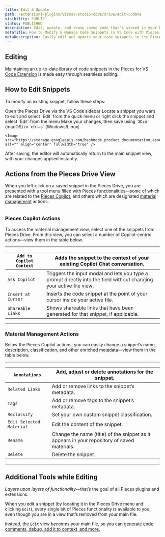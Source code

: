 ```yaml
---
title: Edit & Update
path: /extensions-plugins/visual-studio-code/drive/edit-update
visibility: PUBLIC
status: PUBLISHED
description: Edit, update, and reuse saved code that's stored in your Pieces Drive for use within your Visual Studio Code project.
metaTitle: How to Modify & Manage Code Snippets in VS Code with Pieces Drive
metaDescription: Easily edit and update your code snippets in the Pieces for VS Code Extension, keeping your library organized and up to date.
---
```


## Editing

Maintaining an up-to-date library of code snippets in the <a target="_blank" href="https://marketplace.visualstudio.com/items?itemName=MeshIntelligentTechnologiesInc.pieces-vscode">Pieces for VS Code Extension</a> is made easy through seamless editing.

## How to Edit Snippets

To modify an existing snippet, follow these steps:

<Steps>
  <Step title="Open the Pieces Drive">
    Open the Pieces Drive via the VS Code sidebar
  </Step>

  <Step title="Start Editing the Snippet">
    Locate a snippet you want to edit and select `Edit` from the quick menu or right click the snippet and select `Edit` from the menu
  </Step>

  <Step title="Edit your Snippet">
    Make your changes, then save using `⌘+s` (macOS) or `ctrl+s` (Windows/Linux)

    <Image src="https://storage.googleapis.com/hashnode_product_documentation_assets/vs_code_extension_assets/using_snippets/edit_and_update/editing_snippet.gif" alt="" align="center" fullwidth="true" />
  </Step>
</Steps>

<Callout type="tip">
  After saving, the editor will automatically return to the main snippet view, with your changes applied instantly.
</Callout>

## Actions from the Pieces Drive View

When you left-click on a saved snippet in the Pieces Drive, you are presented with a tool menu filled with Pieces functionalities—some of which are related to the [Pieces Copilot](/products/extensions-plugins/visual-studio-code/copilot), and others which are designated [material management](/products/extensions-plugins/visual-studio-code/drive) actions.

<Image src="https://storage.googleapis.com/hashnode_product_documentation_assets/vs_code_extension_assets/using_snippets/search_and_reuse/right_click_options_from_drive.png" alt="" align="center" fullwidth="true" />

### Pieces Copilot Actions

To access the material management view, select one of the snippets from Pieces Drive. From this view, you can select a number of Copilot-centric actions—view them in the table below.

***

| `Add to Copilot Context` | Adds the snippet to the context of your existing Copilot Chat conversation.                                         |
| ------------------------ | ------------------------------------------------------------------------------------------------------------------- |
| `Ask Copilot`            | Triggers the input modal and lets you type a prompt directly into the field without changing your active file view. |
| `Insert at Cursor`       | Inserts the code snippet at the point of your cursor inside your active file.                                       |
| `Shareable Links`        | Shows shareable links that have been generated for that snippet, if applicable.                                     |

***

### Material Management Actions

Below the Pieces Copilot actions, you can easily change a snippet’s name, description, classification, and other enriched metadata—view them in the table below.

***

| `Annotations`            | Add, adjust or delete annotations for the snippet.                                          |
| ------------------------ | ------------------------------------------------------------------------------------------- |
| `Related Links`          | Add or remove links to the snippet’s metadata.                                              |
| `Tags`                   | Add or remove tags to the snippet’s metadata.                                               |
| `Reclassify`             | Set your own custom snippet classification.                                                 |
| `Edit Selected Material` | Edit the content of the snippet.                                                            |
| `Rename`                 | Change the name (title) of the snippet as it appears in your repository of saved materials. |
| `Delete`                 | Delete the snippet.                                                                         |

***

## Additional Tools while Editing

*Layers upon layers of functionality*—that’s the goal of all Pieces plugins and extensions.

When you edit a snippet (by locating it in the Pieces Drive menu and clicking `Edit`), every single bit of Pieces functionality is available to you, even though you are in a view that’s removed from your main file.

Instead, the `Edit` view *becomes* your main file, so you can [generate code comments, debug, add it to context, and more.](/products/extensions-plugins/visual-studio-code/copilot)

<Image src="https://storage.googleapis.com/hashnode_product_documentation_assets/vs_code_extension_assets/using_snippets/edit_and_update/comments_inside_editing_snippet_view.gif" alt="" align="center" fullwidth="true" />
